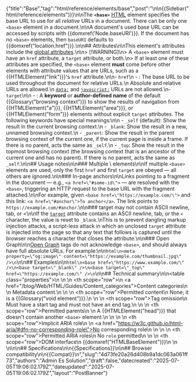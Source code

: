 {"title":"Base","tag":"html/reference/elements/base","post":"\n\n{{Sidebar(\"html/reference/elements\")}}\n\nThe **`<base>`** [HTML](/blog/Web/HTML) element specifies the base URL to use for all _relative_ URLs in a document. There can be only one `<base>` element in a document.\n\nA document's used base URL can be accessed by scripts with {{domxref('Node.baseURI')}}. If the document has no `<base>` elements, then `baseURI` defaults to {{domxref(\"location.href\")}}.\n\n## Attributes\n\nThis element's attributes include the [global attributes](/blog/Web/HTML/Reference/Global_attributes).\n\n> [!WARNING]\n> A `<base>` element must have an `href` attribute, a `target` attribute, or both.\n> If at least one of these attributes are specified, the `<base>` element **must** come before other elements with attribute values that are URLs, such as a {{HTMLElement(\"link\")}}'s `href` attribute.\n\n- `href`\n  - : The base URL to be used throughout the document for relative URLs.\n    Absolute and relative URLs are allowed.\n    [`data:`](/blog/Web/URI/Reference/Schemes/data) and [`javascript:`](/blog/Web/URI/Reference/Schemes/javascript) URLs are not allowed.\n- `target`\n\n  - : A **keyword** or **author-defined name** of the default {{Glossary(\"browsing context\")}} to show the results of navigation from {{HTMLElement(\"a\")}}, {{HTMLElement(\"area\")}}, or {{HTMLElement(\"form\")}} elements without explicit `target` attributes. The following keywords have special meanings:\n\n    - `_self` (default): Show the result in the current browsing context.\n    - `_blank`: Show the result in a new, unnamed browsing context.\n    - `_parent`: Show the result in the parent browsing context of the current one, if the current page is inside a frame. If there is no parent, acts the same as `_self`.\n    - `_top`: Show the result in the topmost browsing context (the browsing context that is an ancestor of the current one and has no parent). If there is no parent, acts the same as `_self`.\n\n## Usage notes\n\n### Multiple \\<base> elements\n\nIf multiple `<base>` elements are used, only the first `href` and first `target` are obeyed — all others are ignored.\n\n### In-page anchors\n\nLinks pointing to a fragment in the document — e.g., `<a href=\"#some-id\">` — are resolved with the `<base>`, triggering an HTTP request to the base URL with the fragment attached.\n\nFor example, given `<base href=\"https://example.com/\">` and this link: `<a href=\"#anchor\">To anchor</a>`. The link points to `https://example.com/#anchor`.\n\n### target may not contain ASCII newline, tab, or <\n\nIf the [`target`](#target) attribute contains an ASCII newline, tab, or the `<` character, the value is reset to `_blank`.\nThis is to prevent dangling markup injection attacks, a script-less attack in which an unclosed `target` attribute is injected into the page so that any text that follows is captured until the browser reaches a character that closes the attribute.\n\n### Open Graph\n\n[Open Graph](https://ogp.me/) tags do not acknowledge `<base>`, and should always have full absolute URLs. For example:\n\n```html\n<meta property=\"og:image\" content=\"https://example.com/thumbnail.jpg\" />\n```\n\n## Examples\n\n```html\n<base href=\"https://www.example.com/\" />\n<base target=\"_blank\" />\n<base target=\"_top\" href=\"https://example.com/\" />\n```\n\n## Technical summary\n\n<table class=\"properties\">\n  <tbody>\n    <tr>\n      <th scope=\"row\">\n        <a href=\"/blog/Web/HTML/Guides/Content_categories\">Content categories</a>\n      </th>\n      <td>Metadata content.</td>\n    </tr>\n    <tr>\n      <th scope=\"row\">Permitted content</th>\n      <td>None; it is a {{Glossary(\"void element\")}}.</td>\n    </tr>\n    <tr>\n      <th scope=\"row\">Tag omission</th>\n      <td>Must have a start tag and must not have an end tag.</td>\n    </tr>\n    <tr>\n      <th scope=\"row\">Permitted parents</th>\n      <td>\n        A {{HTMLElement(\"head\")}} that doesn't contain another <code>&lt;base&gt;</code> element.\n      </td>\n    </tr>\n    <tr>\n      <th scope=\"row\">Implicit ARIA role</th>\n      <td>\n        <a href=\"https://w3c.github.io/html-aria/#dfn-no-corresponding-role\">No corresponding role</a>\n      </td>\n    </tr>\n    <tr>\n      <th scope=\"row\">Permitted ARIA roles</th>\n      <td>No <code>role</code> permitted</td>\n    </tr>\n    <tr>\n      <th scope=\"row\">DOM interface</th>\n      <td>{{domxref(\"HTMLBaseElement\")}}</td>\n    </tr>\n  </tbody>\n</table>\n\n## Specifications\n\n{{Specifications}}\n\n## Browser compatibility\n\n{{Compat}}\n","slug":"4d73fe20a26d408b9a1dc063a061ff73","authors":"Admin Es Solution","draft":false,"datecreated":"2025-07-05T19:06:02.179Z","dateupdated":"2025-07-05T19:06:02.179Z","layout":"PostBanner"}